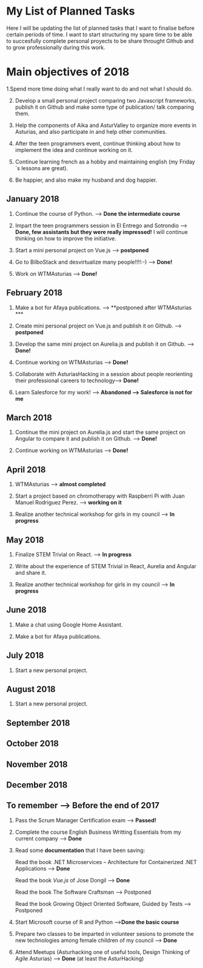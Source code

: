 # My List of Planned Tasks
Here I will be updating the list of planned tasks that I want to finalise before certain periods of time. I want to start structuring my spare time to be able to succesfully complete personal proyects to be share throught Github and to grow professionally during this work. 


# Main objectives of 2018
1.Spend more time doing what I really want to do and not what I should do.

2. Develop a small personal project comparing two Javascript frameworks, publish it on Github and make some type of publication/ talk comparing them. 

3. Help the components of Aika and AsturValley to organize more events in Asturias, and also participate in and help other communities.

4. After the teen programmers event, continue thinking about how to implement the idea and continue working on it.

5. Continue learning french as a hobby and maintaining english (my Friday´s lessons are great).

6. Be happier, and also make my husband and dog happier.

## January 2018

1. Continue the course of Python. --> **Done the intermediate course**

2. Impart the teen programmers session in El Entrego and Sotrondio --> **Done, few assistants but they were really impressed!** I will continue thinking on how to improve the initiative.

2. Start a mini personal project on Vue.js --> **postponed**

3. Go to BilboStack and desvirtualize many people!!!!:-) --> **Done!**

4. Work on WTMAsturias --> **Done!**

## February 2018

1. Make a bot for Afaya publications. --> **postponed after WTMAsturias ***

2. Create mini personal project on Vue.js and publish it on Github. --> **postponed**

3. Develop the same mini project on Aurelia.js and publish it on Github. --> **Done!**

4. Continue working on WTMAsturias --> **Done!**

5. Collaborate with AsturiasHacking in a session about people reorienting their professional careers to technology--> **Done!**

6. Learn Salesforce for my work! --> **Abandoned --> Salesforce is not for me**

## March 2018

1. Continue the mini project on Aurelia.js and start the same project on Angular to compare it and publish it on Github. --> **Done!**

2. Continue working on WTMAsturias --> **Done!**

## April 2018

1. WTMAsturias --> **almost completed**

2. Start a project based on chromotherapy with Raspberri Pi with Juan Manuel Rodriguez Perez. --> **working on it**

3. Realize another technical workshop for girls in my council --> **In progress**

## May 2018

1. Finalize STEM Trivial on React. --> **In progress**

2. Write about the experience of STEM Trivial in React, Aurelia and Angular and share it.

3. Realize another technical workshop for girls in my council --> **In progress**

## June 2018

1. Make a chat using Google Home Assistant.

2. Make a bot for Afaya publications.

## July 2018

1. Start a new personal project.

## August 2018

1. Start a new personal project.
## September 2018
## October 2018
## November 2018
## December 2018


## To remember  --> Before the end of 2017
1. Pass the Scrum Manager Certification exam --> **Passed!**

2. Complete the course English Business Writting Essentials from my current company --> **Done**

3. Read some **documentation** that I have been saving:

   Read the book .NET Microservices – Architecture for Containerized .NET Applications --> **Done**

   Read the book _Vue.js_ of Jose Dongil --> **Done**

   Read the book The Software Craftsman --> Postponed

   Read the book Growing Object Oriented Software, Guided by Tests --> Postponed

4. Start Microsoft course of R and Python  -->**Done the basic course**

5. Prepare two classes to be imparted in volunteer sesions to promote the new technologies among female children of my council  -->  **Done**

6. Attend Meetups (Asturhacking one of useful tools, Design Thinking of Agile Asturias) --> **Done** (at least the AsturHacking)


